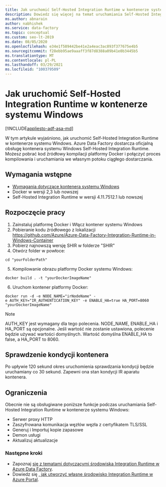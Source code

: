 ```yaml
---
title: Jak uruchomić Self-Hosted Integration Runtime w kontenerze systemu Windows
description: Dowiedz się więcej na temat uruchamiania Self-Hosted Integration Runtime w kontenerze systemu Windows.
ms.author: abnarain
author: nabhishek
ms.service: data-factory
ms.topic: conceptual
ms.custom: seo-lt-2019
ms.date: 08/05/2020
ms.openlocfilehash: e34e1f589442be41e2a4eac3ac893f377675e4b5
ms.sourcegitcommit: f28ebb95ae9aaaff3f87d8388a09b41e0b3445b5
ms.translationtype: MT
ms.contentlocale: pl-PL
ms.lasthandoff: 03/29/2021
ms.locfileid: "100379509"
---
```

# <a name="how-to-run-self-hosted-integration-runtime-in-windows-container"></a>Jak uruchomić Self-Hosted Integration Runtime w kontenerze systemu Windows

[!INCLUDE[appliesto-adf-asa-md](includes/appliesto-adf-xxx-md.md)]

W tym artykule wyjaśniono, jak uruchomić Self-Hosted Integration Runtime w kontenerze systemu Windows.
Azure Data Factory dostarcza oficjalną obsługę kontenera systemu Windows Self-Hosted Integration Runtime. Możesz pobrać kod źródłowy kompilacji platformy Docker i połączyć proces kompilowania i uruchamiania we własnym potoku ciągłego dostarczania. 

## <a name="prerequisites"></a>Wymagania wstępne 
- [Wymagania dotyczące kontenera systemu Windows](/virtualization/windowscontainers/deploy-containers/system-requirements)
- Docker w wersji 2,3 lub nowszej 
- Self-Hosted Integration Runtime w wersji 4.11.7512.1 lub nowszej 
## <a name="get-started"></a>Rozpoczęcie pracy 
1.  Zainstaluj platformę Docker i Włącz kontener systemu Windows 
2.  Pobieranie kodu źródłowego z lokalizacji https://github.com/Azure/Azure-Data-Factory-Integration-Runtime-in-Windows-Container
3.  Pobierz najnowszą wersję SHIR w folderze "SHIR" 
4.  Otwórz folder w powłoce: 
```console
cd "yourFolderPath"
```

5.  Kompilowanie obrazu platformy Docker systemu Windows: 
```console
docker build . -t "yourDockerImageName" 
```
6.  Uruchom kontener platformy Docker: 
```console
docker run -d -e NODE_NAME="irNodeName" -e AUTH_KEY="IR_AUTHENTICATION_KEY" -e ENABLE_HA=true HA_PORT=8060 "yourDockerImageName"    
```
> [!NOTE]
> AUTH_KEY jest wymagany dla tego polecenia. NODE_NAME, ENABLE_HA i HA_PORT są opcjonalne. Jeśli wartość nie zostanie ustawiona, polecenie będzie używać wartości domyślnych. Wartość domyślna ENABLE_HA to false, a HA_PORT to 8060.

## <a name="container-health-check"></a>Sprawdzenie kondycji kontenera 
Po upływie 120 sekund okres uruchomienia sprawdzania kondycji będzie uruchamiany co 30 sekund. Zapewni ona stan kondycji IR aparatu kontenera. 

## <a name="limitations"></a>Ograniczenia
Obecnie nie są obsługiwane poniższe funkcje podczas uruchamiania Self-Hosted Integration Runtime w kontenerze systemu Windows:
- Serwer proxy HTTP 
- Zaszyfrowana komunikacja węzłów węzła z certyfikatem TLS/SSL 
- Generuj i Importuj kopie zapasowe 
- Demon usługi 
- Aktualizuj aktualizacje 

### <a name="next-steps"></a>Następne kroki
- Zapoznaj [się z tematami dotyczącymi środowiska Integration Runtime w Azure Data Factory](./concepts-integration-runtime.md).
- Dowiedz się [, jak utworzyć własne środowisko Integration Runtime w Azure Portal](./create-self-hosted-integration-runtime.md).